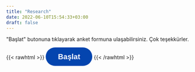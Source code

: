 ```yaml
---
title: "Research"
date: 2022-06-10T15:54:33+03:00
draft: false
---
```


"Başlat" butonuna tıklayarak anket formuna ulaşabilirsiniz. Çok teşekkürler.

{{< rawhtml >}}
<button data-tf-slider="Hs1sDAfV" data-tf-width="550" data-tf-iframe-props="title=Mobile Disengagement Survey" data-tf-medium="snippet" style="all:unset;font-family:Helvetica,Arial,sans-serif;display:inline-block;max-width:100%;white-space:nowrap;overflow:hidden;text-overflow:ellipsis;background-color:#0445AF;color:#FFFFFF;font-size:20px;border-radius:25px;padding:0 33px;font-weight:bold;height:50px;cursor:pointer;line-height:50px;text-align:center;margin:0;text-decoration:none;">Başlat</button><script src="//embed.typeform.com/next/embed.js"></script>
{{< /rawhtml >}}